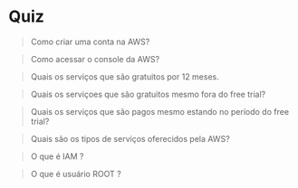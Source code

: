 # Quiz

> Como criar uma conta na AWS?

> Como acessar o console da AWS?

> Quais os serviços que são gratuitos por 12 meses.

> Quais os serviçoes que são gratuitos mesmo fora do free trial?

> Quais os serviços que são pagos mesmo estando no período do free trial?

> Quais são os tipos de serviços oferecidos pela AWS? 

> O que é IAM ?

> O que é usuário ROOT ?